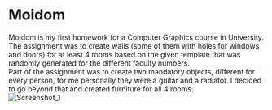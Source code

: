 # Moidom
Moidom is my first homework for a Computer Graphics course in University. <br />
The assignment was to create walls (some of them with holes for windows and doors) for at least 4 rooms based on the given template that was randomly generated for the different faculty numbers. <br />
Part of the assignment was to create two mandatory objects, different for every person, for me personally they were a guitar and a radiator. I decided to go beyond that and created furniture for all 4 rooms. <br />
![Screenshot_1](https://user-images.githubusercontent.com/52160729/152843647-6d581606-4eb6-4a5f-b281-c3133334792c.jpg)
